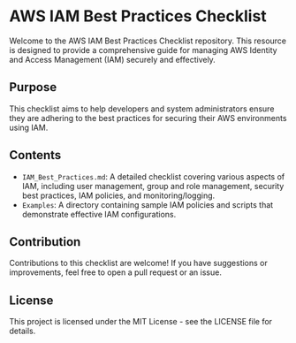 # AWS IAM Best Practices Checklist

Welcome to the AWS IAM Best Practices Checklist repository. This resource is designed to provide a comprehensive guide for managing AWS Identity and Access Management (IAM) securely and effectively.

## Purpose
This checklist aims to help developers and system administrators ensure they are adhering to the best practices for securing their AWS environments using IAM.

## Contents
- `IAM_Best_Practices.md`: A detailed checklist covering various aspects of IAM, including user management, group and role management, security best practices, IAM policies, and monitoring/logging.
- `Examples`: A directory containing sample IAM policies and scripts that demonstrate effective IAM configurations.

## Contribution
Contributions to this checklist are welcome! If you have suggestions or improvements, feel free to open a pull request or an issue.

## License
This project is licensed under the MIT License - see the LICENSE file for details.
